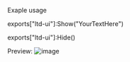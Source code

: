 Exaple usage 

exports["ltd-ui"]:Show("YourTextHere")


exports["ltd-ui"]:Hide()

Preview: ![image](https://github.com/TazLTD/ltd-ui/assets/89445989/c859a6be-219d-4881-a1ec-dd725adbe99a)
